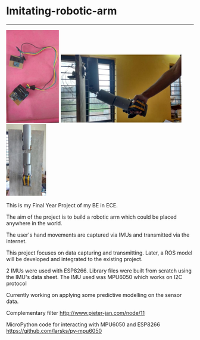 # Imitating-robotic-arm
---
![Sensors](https://github.com/suraj2596/Imitating-robotic-arm/blob/master/SupportMaterial/Pictures/1)
![Hand](https://github.com/suraj2596/Imitating-robotic-arm/blob/master/SupportMaterial/Pictures/2)
![hand](https://github.com/suraj2596/Imitating-robotic-arm/blob/master/SupportMaterial/Pictures/3)

This is my Final Year Project of my BE in ECE. 

The aim of the project is to build a robotic arm which could be placed anywhere in the world. 

The user's hand movements are captured via IMUs and transmitted via the internet. 

This project focuses on data capturing and transmitting. Later, a ROS model will be developed and integrated to the existing project.

2 IMUs were used with ESP8266. Library files were built from scratch using the IMU's data sheet. The IMU used was MPU6050 which works on I2C protocol

Currently working on applying some predictive modelling on the sensor data.

Complementary filter 
http://www.pieter-jan.com/node/11

MicroPython code for interacting with MPU6050 and ESP8266
https://github.com/larsks/py-mpu6050
